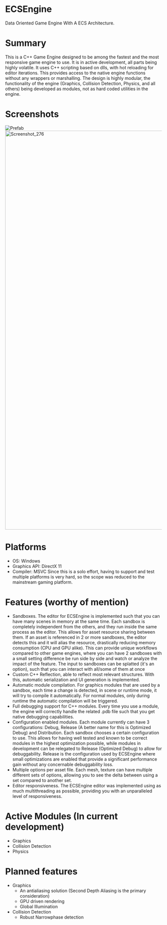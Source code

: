 # ECSEngine
 Data Oriented Game Engine With A ECS Architecture.

# Summary
This is a C++ Game Engine designed to be among the fastest and the most responsive game engine to use. It is in active development, all parts being highly volatile. It uses C++ scripting based on dlls, with hot reloading for editor iterations. This provides access to the native engine functions without any wrappers or marshalling. The design is highly modular, the functionality of the engine (Graphics, Collision Detection, Physics, and all others) being developed as modules, not as hard coded utilities in the engine.

# Screenshots
![Prefab](https://github.com/TheRealANDREWQA/ECSEngine/assets/68424250/2b2edbb3-7165-44d4-bd12-97f943732f80)
<img width="1280" alt="Screenshot_276" src="https://github.com/TheRealANDREWQA/ECSEngine/assets/68424250/7418ad2a-7a2b-4c53-b0ad-3ceeee97f35b">

# Platforms
- OS: Windows
- Graphics API: DirectX 11
- Compiler: MSVC
Since this is a solo effort, having to support and test multiple platforms is very hard, so the scope was reduced to the mainstream gaming platform.

# Features (worthy of mention)
- Sandboxes. The editor for ECSEngine is implemented such that you can have many scenes in memory at the same time. Each sandbox is completely independent from the others, and they run inside the same process as the editor. This allows for asset resource sharing between them. If an asset is referenced in 2 or more sandboxes, the editor detects this and it will alias the resource, drastically reducing memory consumption (CPU and GPU alike). This can provide unique workflows compared to other game engines, where you can have 2 sandboxes with a small setting difference be run side by side and watch or analyze the impact of the feature. The input to sandboxes can be splatted (it's an option), such that you can interact with all/some of them at once
- Custom C++ Reflection, able to reflect most relevant structures. With this, automatic serialization and UI generation is implemented.
- Automatic module compilation. For graphics modules that are used by a sandbox, each time a change is detected, in scene or runtime mode, it will try to compile it automatically. For normal modules, only during runtime the automatic compilation will be triggered.
- Full debugging support for C++ modules. Every time you use a module, the engine will correctly handle the related .pdb file such that you get native debugging capabilities.
- Configuration enabled modules. Each module currently can have 3 configurations: Debug, Release (A better name for this is Optimized Debug) and Distribution. Each sandbox chooses a certain configuration to use. This allows for having well tested and known to be correct modules in the highest optimization possible, while modules in development can be relegated to Release (Optimized Debug) to allow for debuggability. Release is the configuration used by ECSEngine where small optimizations are enabled that provide a significant performance gain without any concernable debuggability loss.
- Multiple options per asset file. Each mesh, texture can have multiple different sets of options, allowing you to see the delta between using a set compared to another set.
- Editor responsiveness. The ECSEngine editor was implemented using as much multithreading as possible, providing you with an unparalleled level of responsiveness.

# Active Modules (In current development)
- Graphics
- Collision Detection
- Physics

# Planned features
- Graphics
   - An antialiasing solution (Second Depth Aliasing is the primary consideration)
   - GPU driven rendering
   - Global Illumination
- Collision Detection
   - Robust Narrowphase detection
